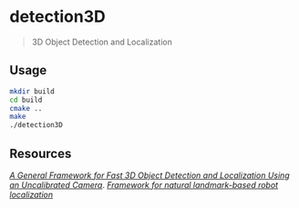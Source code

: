 # detection3D
> 3D Object Detection and Localization

## Usage
```bash
mkdir build
cd build
cmake ..
make
./detection3D
```

## Resources
[_A General Framework for Fast 3D Object Detection and Localization Using an Uncalibrated Camera_](http://ieeexplore.ieee.org/xpl/articleDetails.jsp?arnumber=7045976&punumber%3D7045624%26filter%3DAND(p_IS_Number%3A7045853)%26pageNumber%3D5).
[_Framework for natural landmark-based robot localization_](http://ieeexplore.ieee.org/xpl/login.jsp?tp=&arnumber=6233133&url=http%3A%2F%2Fieeexplore.ieee.org%2Fxpls%2Fabs_all.jsp%3Farnumber%3D6233133)